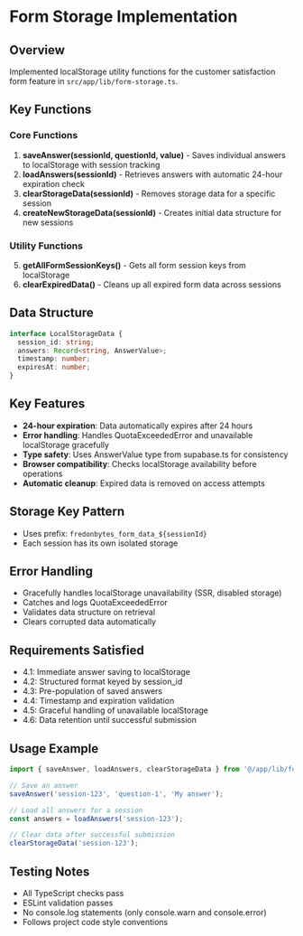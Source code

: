 # Form Storage Implementation

## Overview
Implemented localStorage utility functions for the customer satisfaction form feature in `src/app/lib/form-storage.ts`.

## Key Functions

### Core Functions
1. **saveAnswer(sessionId, questionId, value)** - Saves individual answers to localStorage with session tracking
2. **loadAnswers(sessionId)** - Retrieves answers with automatic 24-hour expiration check
3. **clearStorageData(sessionId)** - Removes storage data for a specific session
4. **createNewStorageData(sessionId)** - Creates initial data structure for new sessions

### Utility Functions
5. **getAllFormSessionKeys()** - Gets all form session keys from localStorage
6. **clearExpiredData()** - Cleans up all expired form data across sessions

## Data Structure
```typescript
interface LocalStorageData {
  session_id: string;
  answers: Record<string, AnswerValue>;
  timestamp: number;
  expiresAt: number;
}
```

## Key Features
- **24-hour expiration**: Data automatically expires after 24 hours
- **Error handling**: Handles QuotaExceededError and unavailable localStorage gracefully
- **Type safety**: Uses AnswerValue type from supabase.ts for consistency
- **Browser compatibility**: Checks localStorage availability before operations
- **Automatic cleanup**: Expired data is removed on access attempts

## Storage Key Pattern
- Uses prefix: `fredonbytes_form_data_${sessionId}`
- Each session has its own isolated storage

## Error Handling
- Gracefully handles localStorage unavailability (SSR, disabled storage)
- Catches and logs QuotaExceededError
- Validates data structure on retrieval
- Clears corrupted data automatically

## Requirements Satisfied
- 4.1: Immediate answer saving to localStorage
- 4.2: Structured format keyed by session_id
- 4.3: Pre-population of saved answers
- 4.4: Timestamp and expiration validation
- 4.5: Graceful handling of unavailable localStorage
- 4.6: Data retention until successful submission

## Usage Example
```typescript
import { saveAnswer, loadAnswers, clearStorageData } from '@/app/lib/form-storage';

// Save an answer
saveAnswer('session-123', 'question-1', 'My answer');

// Load all answers for a session
const answers = loadAnswers('session-123');

// Clear data after successful submission
clearStorageData('session-123');
```

## Testing Notes
- All TypeScript checks pass
- ESLint validation passes
- No console.log statements (only console.warn and console.error)
- Follows project code style conventions
